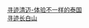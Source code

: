   
[寻迹清迈-体验不一样的泰国](http://www.dianyue.me/archives/461/8tsn4ir6wgjgvxfp/)  
[寻迹长白山](http://www.dianyue.me/archives/210/csozjrvmdwufv98p/)